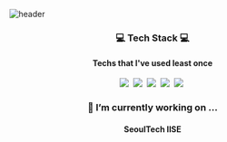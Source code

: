 ![header](https://capsule-render.vercel.app/api?type=wave&color=auto&height=300&section=header&text=Welcome%20JaHyeob's%20github&fontSize=50)

<h3 align='center'> 💻 Tech Stack 💻 </h3>
<h4 align='center'> Techs that I've used least once</h4>

<p align='center'>
<img src="https://img.shields.io/badge/Python-3776AB?style=flat-square&logo=Python&logoColor=white"/></a>&nbsp
<img src="https://img.shields.io/badge/PyTorch-EE4C2C?style=flat-square&logo=PyTorch&logoColor=white"/></a>&nbsp
<img src="https://img.shields.io/badge/R-276DC3?style=flat-square&logo=R&logoColor=white"/></a>&nbsp
<img src="https://img.shields.io/badge/MySQL-4479A1?style=flat-square&logo=MySQL&logoColor=white"/></a>&nbsp
<img src="https://img.shields.io/badge/Java-007396?style=flat-square&logo=Java&logoColor=white"/></a>&nbsp

<h3 align='center'> 🔭 I’m currently working on ...</h3>
<h4 align='center'> SeoulTech IISE </h4>
<!--
**koojahyeob/koojahyeob** is a ✨ _special_ ✨ repository because its `README.md` (this file) appears on your GitHub profile.
Here are some ideas to get you started:

- 🔭 I'm interested in Data Analysis
- 🌱 
- 👯 I’m looking to collaborate on ...
- 🤔 I’m looking for help with ...
- 💬 Ask me about ...
- 📫 How to reach me: ...
- 😄 Pronouns: ...
- ⚡ Fun fact: ...
-->

